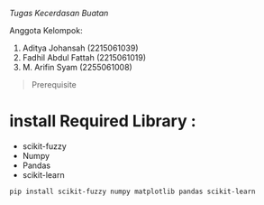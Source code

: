_Tugas Kecerdasan Buatan_

Anggota Kelompok:

1. Aditya Johansah (2215061039)
2. Fadhil Abdul Fattah (2215061019)
3. M. Arifin Syam (2255061008)

> Prerequisite

# install Required Library :

- scikit-fuzzy
- Numpy
- Pandas
- scikit-learn

```bash
pip install scikit-fuzzy numpy matplotlib pandas scikit-learn
```
